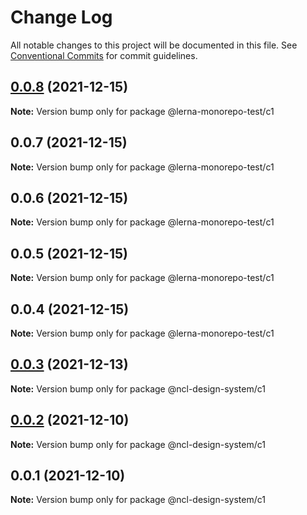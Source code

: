 # Change Log

All notable changes to this project will be documented in this file.
See [Conventional Commits](https://conventionalcommits.org) for commit guidelines.

## [0.0.8](https://github.com/canciolt/lerna-monorepo/compare/@lerna-monorepo-test/c1@0.0.7...@lerna-monorepo-test/c1@0.0.8) (2021-12-15)

**Note:** Version bump only for package @lerna-monorepo-test/c1





## 0.0.7 (2021-12-15)

**Note:** Version bump only for package @lerna-monorepo-test/c1





## 0.0.6 (2021-12-15)

**Note:** Version bump only for package @lerna-monorepo-test/c1





## 0.0.5 (2021-12-15)

**Note:** Version bump only for package @lerna-monorepo-test/c1





## 0.0.4 (2021-12-15)

**Note:** Version bump only for package @lerna-monorepo-test/c1





## [0.0.3](https://github.ncl.com/rromero/ncl-design-system/compare/@ncl-design-system/c1@0.0.2...@ncl-design-system/c1@0.0.3) (2021-12-13)

**Note:** Version bump only for package @ncl-design-system/c1





## [0.0.2](https://github.ncl.com/rromero/ncl-design-system/compare/@ncl-design-system/c1@0.0.1...@ncl-design-system/c1@0.0.2) (2021-12-10)

**Note:** Version bump only for package @ncl-design-system/c1





## 0.0.1 (2021-12-10)

**Note:** Version bump only for package @ncl-design-system/c1
